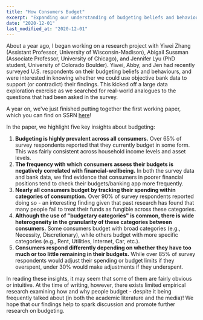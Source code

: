 ```yaml
---
title: "How Consumers Budget"
excerpt: "Expanding our understanding of budgeting beliefs and behaviours."
date: "2020-12-01"
last_modified_at: "2020-12-01"
---
```


About a year ago, I began working on a research project with Yiwei Zhang (Assistant Professor, University of Wisconsin-Madison), Abigail Sussman (Associate Professor, University of Chicago), and Jennifer Lyu (PhD student, University of Colorado Boulder). Yiwei, Abby, and Jen had recently surveyed U.S. respondents on their budgeting beliefs and behaviours, and were interested in knowing whether we could use objective bank data to support (or contradict) their findings. This kicked off a large data exploration exercise as we searched for real-world analogues to the questions that had been asked in the survey.

A year on, we've just finished putting together the first working paper, which you can find on SSRN [here](https://papers.ssrn.com/sol3/papers.cfm?abstract_id=3739543)!

In the paper, we highlight five key insights about budgeting:

1. **Budgeting is highly prevalent across all consumers.** Over 65% of survey respondents reported that they currently budget in some form. This was fairly consistent across household income levels and asset levels.
2. **The frequency with which consumers assess their budgets is negatively correlated with financial-wellbeing.** In both the survey data and bank data, we find evidence that consumers in poorer financial positions tend to check their budgets/banking app more frequently.
3. **Nearly all consumers budget by tracking their spending within categories of consumption.** Over 90% of survey respondents reported doing so - an interesting finding given that past research has found that many people fail to treat their funds as fungible across these categories.
4. **Although the use of "budgetary categories" is common, there is wide heterogeneity in the granularity of these categories between consumers.** Some consumers budget with broad categories (e.g., Necessity, Discretionary), while others budget with more specific categories (e.g., Rent, Utilities, Internet, Car, etc.).
5. **Consumers respond differently depending on whether they have too much or too little remaining in their budgets.** While over 85% of survey respondents would adjust their spending or budget limits if they overspent, under 30% would make adjustments if they underspent.

In reading these insights, it may seem that some of them are fairly obvious or intuitive. At the time of writing, however, there exists limited empirical research examining how and why people budget - despite it being frequently talked about (in both the academic literature and the media)! We hope that our findings help to spark discussion and promote further research on budgeting.
